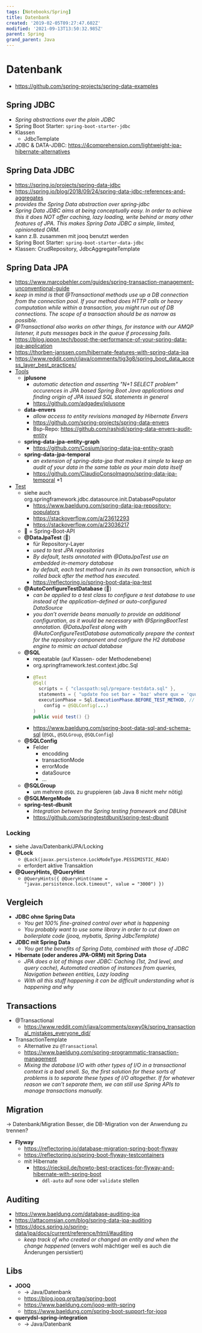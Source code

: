 ```yaml
---
tags: [Notebooks/Spring]
title: Datenbank
created: '2019-02-05T09:27:47.602Z'
modified: '2021-09-13T13:50:32.985Z'
parent: Spring
grand_parent: Java
---
```


# Datenbank
- <https://github.com/spring-projects/spring-data-examples>

## Spring JDBC
- *Spring abstractions over the plain JDBC*
- Spring Boot Starter: `spring-boot-starter-jdbc`
- Klassen
  - JdbcTemplate
- JDBC & DATA-JDBC: <https://4comprehension.com/lightweight-jpa-hibernate-alternatives>


## Spring Data JDBC
- <https://spring.io/projects/spring-data-jdbc>
- <https://spring.io/blog/2018/09/24/spring-data-jdbc-references-and-aggregates>
- *provides the Spring Data abstraction over spring-jdbc*
- *Spring Data JDBC aims at being conceptually easy. In order to achieve this it does NOT offer caching, lazy loading, write behind or many other features of JPA. This makes Spring Data JDBC a simple, limited, opinionated ORM.*
- kann z.B. zusammen mit jooq benutzt werden
- Spring Boot Starter: `spring-boot-starter-data-jdbc`
- Klassen: CrudRepository, JdbcAggregateTemplate


## Spring Data JPA
- <https://www.marcobehler.com/guides/spring-transaction-management-unconventional-guide>
- *keep in mind is that @Transactional methods use up a DB connection from the connection pool. If your method does HTTP calls or heavy computation while within a transaction, you might run out of DB connections. The scope of a transaction should be as narrow as possible.*
- *@Transactional also works on other things, for instance with our AMQP listener, it puts messages back in the queue if processing fails.*
- <https://blog.ippon.tech/boost-the-performance-of-your-spring-data-jpa-application>
- <https://thorben-janssen.com/hibernate-features-with-spring-data-jpa>
- <https://www.reddit.com/r/java/comments/tig3g8/spring_boot_data_access_layer_best_practices/>
- <u>Tools</u>
  - **jplusone**
    - *automatic detection and asserting "N+1 SELECT problem" occurences in JPA based Spring Boot Java applications and finding origin of JPA issued SQL statements in general*
    - <https://github.com/adgadev/jplusone>
  - **data-envers**
    - *allow access to entity revisions managed by Hibernate Envers*
    - <https://github.com/spring-projects/spring-data-envers>
    - Bsp-Repo: <https://github.com/rashidi/spring-data-envers-audit-entity>
  - **spring-data-jpa-entity-graph**
    - <https://github.com/Cosium/spring-data-jpa-entity-graph>
  - **spring-data-jpa-temporal**
    - *an extension of spring-data-jpa that makes it simple to keep an audit of your data in the same table as your main data itself*
    - <https://github.com/ClaudioConsolmagno/spring-data-jpa-temporal> *1
- <u>Test</u>
  - siehe auch org.springframework.jdbc.datasource.init.DatabasePopulator
  	- <https://www.baeldung.com/spring-data-jpa-repository-populators>
  	- <https://stackoverflow.com/a/23612293>
  	- <https://stackoverflow.com/a/23036217>  
  - 🥾 = Spring-Boot-API
  - **@DataJpaTest** (🥾)
    - für Repository-Layer
    - *used to test JPA repositories*
    - *By default, tests annotated with @DataJpaTest use an embedded in-memory database*
    - *by default, each test method runs in its own transaction, which is rolled back after the method has executed.*
    - <https://reflectoring.io/spring-boot-data-jpa-test>
  - **@AutoConfigureTestDatabase** (🥾)
    - *can be applied to a test class to configure a test database to use instead of the application-defined or auto-configured DataSource*
    - *you don’t override beans manually to provide an additional configuration, as it would be necessary with @SpringBootTest annotation. @DataJpaTest along with @AutoConfigureTestDatabase automatically prepare the context for the repository component and configure the H2 database engine to mimic an actual database*
  - **@SQL**
    - repeatable (auf Klassen- oder Methodenebene)
    - org.springframework.test.context.jdbc.Sql
    - ```java
      @Test
      @Sql(
        scripts = { "classpath:sql/prepare-testdata.sql" },
        statements = { "update foo set bar = 'baz' where qux = 'quux'" },
        executionPhase = Sql.ExecutionPhase.BEFORE_TEST_METHOD, // oder AFTER_TEST_METHOD
	      config = @SQLConfig(...)
      )
      public void test() {}
      ```
    - <https://www.baeldung.com/spring-boot-data-sql-and-schema-sql> (`@SQL`, `@SQLGroup`, `@SQLConfig`)
  - **@SQLConfig**
  	- Felder
  		- encodding
  		- transactionMode
  		- errorMode
  		- dataSource
  		- ...  
  - **@SQLGroup**
    - um mehrere `@SQL` zu gruppieren (ab Java 8 nicht mehr nötig)
  - **@SQLMergeMode**
  - **spring-test-dbunit**
    - *Integration between the Spring testing framework and DBUnit*
    - <https://github.com/springtestdbunit/spring-test-dbunit>


### Locking
- siehe Java/Datenbank/JPA/Locking
- **@Lock**
	- `@Lock(javax.persistence.LockModeType.PESSIMISTIC_READ)`
	- erfordert aktive Transaktion
- **@QueryHints, @QueryHint**
	- `@QueryHints({ @QueryHint(name = "javax.persistence.lock.timeout", value = "3000") })`


## Vergleich
- **JDBC ohne Spring Data**
  - *You get 100% fine-grained control over what is happening*
  - *You probably want to use some library in order to cut down on boilerplate code (jooq, mybatis, Spring JdbcTemplate)*
- **JDBC mit Spring Data**
  - *You get the benefits of Spring Data, combined with those of JDBC*
- **Hibernate (oder anderes JPA-ORM) mit Spring Data**
  - *JPA does a lot of things over JDBC: Caching (1st, 2nd level, and query cache), Automated creation of instances from queries, Navigation between entities, Lazy loading*
  - *With all this stuff happening it can be difficult understanding what is happening and why*


## Transactions
- @Transactional
	- <https://www.reddit.com/r/java/comments/pxwy0k/spring_transactional_mistakes_everyone_did/>
- TransactionTemplate
	- Alternative zu `@Transactional`
	- <https://www.baeldung.com/spring-programmatic-transaction-management>
	- *Mixing the database I/O with other types of I/O in a transactional context is a bad smell. So, the first solution for these sorts of problems is to separate these types of I/O altogether. If for whatever reason we can't separate them, we can still use Spring APIs to manage transactions manually.*


## Migration
→ Datenbank/Migration
Besser, die DB-Migration von der Anwendung zu trennen?
- **Flyway**
  - <https://reflectoring.io/database-migration-spring-boot-flyway>
  - <https://reflectoring.io/spring-boot-flyway-testcontainers>
  - mit Hibernate
    - <https://rieckpil.de/howto-best-practices-for-flyway-and-hibernate-with-spring-boot>
      - `ddl-auto` auf `none` oder `validate` stellen


## Auditing
- <https://www.baeldung.com/database-auditing-jpa>
- <https://attacomsian.com/blog/spring-data-jpa-auditing>
- <https://docs.spring.io/spring-data/jpa/docs/current/reference/html/#auditing>
  - *keep track of who created or changed an entity and when the change happened* (envers wohl mächtiger weil es auch die Änderungen persistiert)


## Libs
- **JOOQ**
  - -> Java/Datenbank
  - <https://blog.jooq.org/tag/spring-boot>
  - <https://www.baeldung.com/jooq-with-spring>
  - <https://www.baeldung.com/spring-boot-support-for-jooq>
- **querydsl-spring-integration**
  - -> Java/Datenbank
